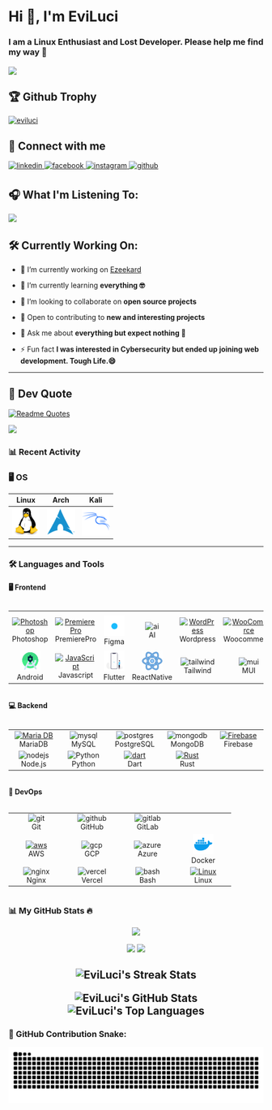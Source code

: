 # Hi 👋, I'm EviLuci
<h3 align="left">I am a Linux Enthusiast and Lost Developer. Please help me find my way 🤣</h3>

<div align="left">
<img src="https://komarev.com/ghpvc/?username=eviluci&&style=flat" align="center" />
</div>


## 🏆 Github Trophy

<p align="left"> <a href="https://github.com/ryo-ma/github-profile-trophy"><img src="https://github-profile-trophy.vercel.app/?username=eviluci&theme=onedark" alt="eviluci" /></a> </p>



## 🔗 Connect with me
<div align="left">
<a href="https://linkedin.com/in/sujan-koju-6a7246193" target="_blank">
<img src=https://img.shields.io/badge/linkedin-%231E77B5.svg?&style=for-the-badge&logo=linkedin&logoColor=white alt=linkedin style="margin-bottom: 5px;" />
</a>
<a href="https://www.facebook.com/EviLuci.SK" target="_blank">
<img src=https://img.shields.io/badge/facebook-%232E87FB.svg?&style=for-the-badge&logo=facebook&logoColor=white alt=facebook style="margin-bottom: 5px;" />
</a>
<a href="https://instagram.com/eviluci.sk" target="_blank">
<img src=https://img.shields.io/badge/instagram-%23000000.svg?&style=for-the-badge&logo=instagram&logoColor=white alt=instagram style="margin-bottom: 5px;" />
</a>
<a href="https://github.com/EviLuci" target="_blank">
<img src=https://img.shields.io/badge/github-%2324292e.svg?&style=for-the-badge&logo=github&logoColor=white alt=github style="margin-bottom: 5px;" />
</a>
</div>

## 🎧 What I'm Listening To:
<div align="left">
<img src="https://spotify-github-profile.kittinanx.com/api/view?uid=31tznw7qfgboa4dzrrawwxhr5zcu&cover_image=true&theme=default&show_offline=true&background_color=121212&interchange=true&bar_color_cover=true">
</div>

## 🛠️ Currently Working On:

- 🔭 I’m currently working on [Ezeekard](https://ezeekard.com/)

- 🌱 I’m currently learning **everything 🤓**

- 👯 I’m looking to collaborate on **open source projects**

- 🤝 Open to contributing to **new and interesting projects**

- 💬 Ask me about **everything but expect nothing 🤣**

<!-- - 📫 How to reach me **sujan.koju111@gmail.com** -->

- ⚡ Fun fact **I was interested in Cybersecurity but ended up joining web development. Tough Life.😄**

---

## 📖 Dev Quote

[![Readme Quotes](https://quotes-github-readme.vercel.app/api?type=horizontal&theme=dark)](https://github.com/piyushsuthar/github-readme-quotes)

<div align="left" width="100%"><img src="https://i.giphy.com/media/v1.Y2lkPTc5MGI3NjExNnhyMTRmdGd6OXhlNHJoeGl5NXM5b3J1cnNieHJla216bXJ3Zmh1ayZlcD12MV9pbnRlcm5hbF9naWZfYnlfaWQmY3Q9Zw/Qkbm4jGMam7PfdWzHM/giphy.gif" width="400">
</div>

### 📊 Recent Activity

<!--START_SECTION:activity-->

<!--END_SECTION:activity-->

### 🖥️ OS

| Linux                                                                                                                                        | Arch                                                                                                                                               | Kali                                                                                                                                                                       |
| -------------------------------------------------------------------------------------------------------------------------------------------- | -------------------------------------------------------------------------------------------------------------------------------------------------- | -------------------------------------------------------------------------------------------------------------------------------------------------------------------------- |
| <img src="https://github.com/devicons/devicon/blob/master/icons/linux/linux-original.svg" title="Linux" alt="Linux" width="55" height="55"/> | <img src="https://github.com/devicons/devicon/blob/master/icons/archlinux/archlinux-original.svg" title="Arch" alt="Arch" width="55" height="55"/> | <img src="https://github.com/canaleal/devicon/blob/new-icon-kali-linux/icons/kalilinux/kalilinux-original-wordmark.svg" title="Linux" alt="Linux" width="55" height="55"/> |

---

### 🛠️ Languages and Tools

#### 🖥️ Frontend

<table align="left">
  <tr>
    <td align="center" width="96">
      <a href="https://www.adobe.com/in/products/photoshop.html" target="_blank"><img src="https://profilinator.rishav.dev/skills-assets/photoshop-plain.svg" alt="Photoshop" height="48" width="48" /></a>
    <br>Photoshop
    </td>
    <td align="center" width="96">
      <a href="https://www.adobe.com/in/products/premiere.html" target="_blank"><img src="https://profilinator.rishav.dev/skills-assets/adobepremierepro.png" alt="Premiere Pro" height="48" width="48" /></a>
    <br>PremierePro
    </td>
    <td align="center" width="96">
          <a href="https://www.figma.com/" target="_blank" rel="noreferrer"> <img src="./assets/figma.gif" alt="figma" width="40" height="40"/> </a>
      <br>Figma
    </td>
    <td align="center" width="96">
        <img src="https://skillicons.dev/icons?i=ai" width="48" height="48" alt="ai" />
      <br>AI
    </td>
    <td align="center" width="96">
          <a href="https://wordpress.com/" target="_blank" rel="noreferrer"> <img src="https://profilinator.rishav.dev/skills-assets/wordpress.png" alt="WordPress" height="48" width="48" /></a>
      <br>Wordpress
    </td>
    <td align="center" width="96">
        <a href="https://woocommerce.com/" target="_blank"><img src="https://profilinator.rishav.dev/skills-assets/woocommerce.png" alt="WooCommerce" height="48" width="48" /></a>
      <br>Woocommerce
    </td>
        <td align="center" width="96">
        <a href="https://www.w3schools.com/css/" target="_blank"><img style="margin: 10px" src="https://profilinator.rishav.dev/skills-assets/css3-original-wordmark.svg" alt="CSS3" height="48" width="48" /></a>
      <br>CSS3
    </td>
    <td align="center" width="96">
        <a href="https://en.wikipedia.org/wiki/HTML5" target="_blank"><img src="https://profilinator.rishav.dev/skills-assets/html5-original-wordmark.svg" alt="HTML5" height="48" width="48" /></a>
      <br>HTML5
    </td>
  </tr>
  <tr>
    <td align="center" width="96">
          <a href="https://developer.android.com" target="_blank" rel="noreferrer"> <img src="./assets/android.gif" alt="android" width="40" height="40"/> </a>
      <br>Android
    </td>
    <td align="center" width="96">
          <a href="https://www.javascript.com/" target="_blank" rel="noreferrer"> <img src="https://profilinator.rishav.dev/skills-assets/javascript-original.svg" alt="JavaScript" height="40" width="40" /></a>
      <br>Javascript
    </td>
    <td align="center"  width="96">
          <a href="https://flutter.dev" target="_blank" rel="noreferrer"> <img src="./assets/flutter.gif" alt="flutter" width="40" height="40"/> </a>
      <br>Flutter
    </td>
        <td align="center" width="96">
          <a href="https://reactnative.dev/" target="_blank" rel="noreferrer"> <img src="./assets/react.gif" alt="reactnative" width="40" height="40"/> </a>
      <br>ReactNative
    </td>
    <td align="center" width="96">
        <img src="https://skillicons.dev/icons?i=tailwind" width="48" height="48" alt="tailwind" />
      <br>Tailwind
    </td>
    <td align="center" width="96">
        <img src="https://skillicons.dev/icons?i=mui" width="48" height="48" alt="mui" />
      <br>MUI
    </td>
    <td align="center"  width="96">
        <img src="https://techstack-generator.vercel.app/react-icon.svg" width="48" height="48" alt="react" />
      <br>React
    </td>
    <td align="center" width="96">
        <img src="https://skillicons.dev/icons?i=next" width="48" height="48" alt="next" />
      <br>Next.js
    </td>
  </tr>
</table>
<br clear="left" />

#### 💻 Backend

<table align="left">
  <tr>
    <td align="center" width="96">
        <a href="https://mariadb.org/" target="_blank"><img src="https://profilinator.rishav.dev/skills-assets/mariadb.png" alt="Maria DB" height="48" width="48" /></a>
      <br>MariaDB
    </td>
    <td align="center"  width="96">
        <img src="https://techstack-generator.vercel.app/mysql-icon.svg" width="48" height="48" alt="mysql" />
      <br>MySQL
    </td>
    <td align="center" width="96">
        <img src="https://skillicons.dev/icons?i=postgres" width="48" height="48" alt="postgres" />
      <br>PostgreSQL
    </td>
    <td align="center" width="96">
        <img src="https://skillicons.dev/icons?i=mongodb" width="48" height="48" alt="mongodb" />
      <br>MongoDB
    </td>
    <td align="center" width="96">
        <a href="https://firebase.google.com/" target="_blank"><img src="https://profilinator.rishav.dev/skills-assets/firebase.png" alt="Firebase" height="48" width="48" /></a>
      <br>Firebase
    </td>
  </tr>
  <tr>
    <td align="center"  width="96">
        <img src="https://skillicons.dev/icons?i=nodejs" width="48" height="48" alt="nodejs" />
      <br>Node.js
    </td>
    <td align="center" width="96">
        <img src="https://techstack-generator.vercel.app/python-icon.svg" width="48" height="48" alt="Python" />
      <br>Python
    </td>
    <td align="center" width="96">
         <a href="https://dart.dev" target="_blank" rel="noreferrer"> <img src="https://www.vectorlogo.zone/logos/dartlang/dartlang-icon.svg" alt="dart" width="40" height="40"/> </a>
      <br>Dart
    </td>
    <td align="center" width="96">
        <a href="https://www.rust-lang.org/" target="_blank"><img src="https://profilinator.rishav.dev/skills-assets/rust-plain.svg" alt="Rust" height="48" width="48" /></a>
      <br>Rust
    </td>
  </tr>
</table>
<br clear="left" />

#### 🔧 DevOps

<table align="left">
  <tr>
    <td align="center" width="96">
        <img src="https://skillicons.dev/icons?i=git" width="48" height="48" alt="git" />
      <br>Git
    </td>
    <td align="center" width="96">
        <img src="https://techstack-generator.vercel.app/github-icon.svg" width="48" height="48" alt="github" />
      <br>GitHub
    </td>
    <td align="center" width="96">
        <img src="https://skillicons.dev/icons?i=gitlab" width="48" height="48" alt="gitlab" />
      <br>GitLab
    </td>
  </tr>
  <tr>
    <td align="center"  width="96">
          <a href="https://aws.amazon.com" target="_blank" rel="noreferrer"> <img src="https://techstack-generator.vercel.app/aws-icon.svg" alt="aws" width="40" height="40"/> </a>
      <br>AWS
    </td>
    <td align="center" width="96">
        <img src="https://skillicons.dev/icons?i=gcp" width="48" height="48" alt="gcp" />
      <br>GCP
    </td>
    <td align="center" width="96">
        <img src="https://skillicons.dev/icons?i=azure" width="48" height="48" alt="azure" />
      <br>Azure
    </td>
    <td align="center" width="96">
          <a href="https://www.docker.com/" target="_blank" rel="noreferrer"> <img src="./assets/docker.svg" alt="docker" width="40" height="40"/> </a>
      <br>Docker
    </td>
  </tr>
  <tr>
    <td align="center" width="96">
        <img src="https://techstack-generator.vercel.app/nginx-icon.svg" width="48" height="48" alt="nginx" />
      <br>Nginx
    </td>
    <td align="center" width="96">
        <img src="https://skillicons.dev/icons?i=vercel" width="48" height="48" alt="vercel" />
      <br>Vercel
    </td>
    <td align="center" width="96">
        <img src="https://skillicons.dev/icons?i=bash" width="48" height="48" alt="bash" />
      <br>Bash
    </td>
    <td align="center" width="96">
        <a href="https://www.linux.org/" target="_blank"><img src="https://profilinator.rishav.dev/skills-assets/linux-original.svg" alt="Linux" height="48" width="48" /></a>
      <br>Linux
    </td>
  </tr>
</table>
<br clear="left" />

### 📊 My GitHub Stats 🔥

<div align="center">
<img src="https://github-readme-streak-stats.herokuapp.com/?user=EviLuci&theme=vision-friendly-dark&hide_border=false&border_radius=5&card_width=800&date_format=M%20j%5B%2C%20Y%5D"/>

<img height="180em" src="https://github-readme-stats.vercel.app/api?username=EviLuci&show_icons=true&theme=vision-friendly-dark&include_all_commits=true&count_private=true"/> <img height="180em" src="https://github-readme-stats.vercel.app/api/top-langs/?username=EviLuci&layout=compact&theme=vision-friendly-dark"/>

</div>

## <p align="center"> <img src="https://github-readme-streak-stats.herokuapp.com/?user=EviLuci&theme=vision-friendly-dark" alt="EviLuci's Streak Stats"/> </p> <p align="center"> <img src="https://github-readme-stats.vercel.app/api?username=EviLuci&show_icons=true&theme=vision-friendly-dark&count_private=true" alt="EviLuci's GitHub Stats"/> <img src="https://github-readme-stats.vercel.app/api/top-langs/?username=EviLuci&layout=compact&theme=vision-friendly-dark" alt="EviLuci's Top Languages"/> </p>

### 🐍 GitHub Contribution Snake:

<p align="center">
 <img width="1000" src="assets/github-user-contribution.svg" alt="GitHub Contribution Snake Animation"/>
</p>

<!--
**EviLuci/EviLuci** is a ✨ _special_ ✨ repository because its `README.md` (this file) appears on your GitHub profile.

Here are some ideas to get you started:

- 🔭 I’m currently working on ...
- 🌱 I’m currently learning ...
- 👯 I’m looking to collaborate on ...
- 🤔 I’m looking for help with ...
- 💬 Ask me about ...
- 📫 How to reach me: ...
- 😄 Pronouns: ...
- ⚡ Fun fact: ...
-->

